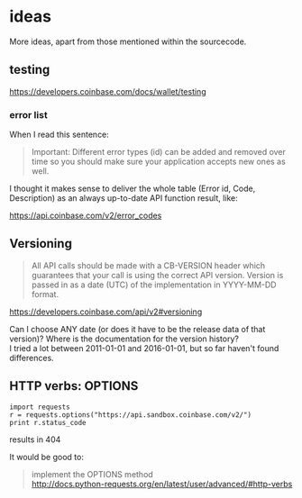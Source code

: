 # ideas

More ideas, apart from those mentioned within the sourcecode.

## testing
https://developers.coinbase.com/docs/wallet/testing

### error list
When I read this sentence:

> Important: Different error types (id) can be added and removed over time so you should make sure your application accepts new ones as well.

I thought it makes sense to deliver the whole table (Error id, Code, Description) as an always up-to-date API function result, like:

https://api.coinbase.com/v2/error_codes

## Versioning

> All API calls should be made with a CB-VERSION header which guarantees that your call is using the correct API version. Version is passed in as a date (UTC) of the implementation in YYYY-MM-DD format.

https://developers.coinbase.com/api/v2#versioning

Can I choose ANY date (or does it have to be the release data of that version)? 
Where is the documentation for the version history?  
I tried a lot between 2011-01-01 and 2016-01-01, but so far haven't found differences. 

## HTTP verbs: OPTIONS

    import requests
    r = requests.options("https://api.sandbox.coinbase.com/v2/")
    print r.status_code
    
results in 
    404 
    
It would be good to:

> implement the OPTIONS method  
> http://docs.python-requests.org/en/latest/user/advanced/#http-verbs

